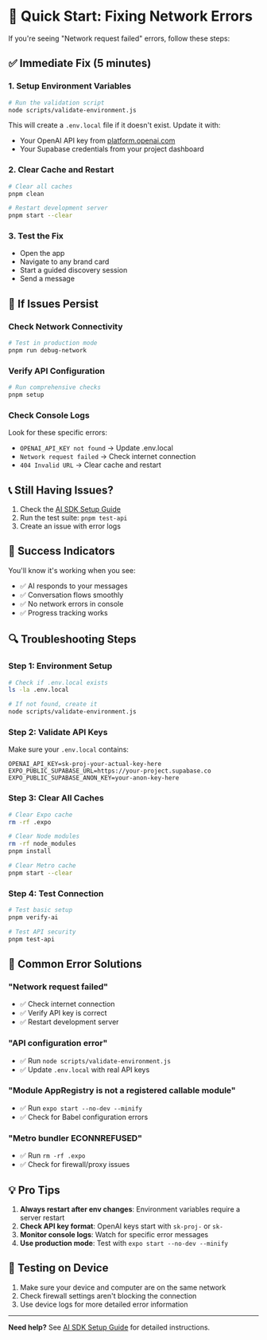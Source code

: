 # 🚀 Quick Start: Fixing Network Errors

If you're seeing "Network request failed" errors, follow these steps:

## ✅ **Immediate Fix (5 minutes)**

### 1. **Setup Environment Variables**
```bash
# Run the validation script
node scripts/validate-environment.js
```

This will create a `.env.local` file if it doesn't exist. Update it with:
- Your OpenAI API key from [platform.openai.com](https://platform.openai.com/api-keys)
- Your Supabase credentials from your project dashboard

### 2. **Clear Cache and Restart**
```bash
# Clear all caches
pnpm clean

# Restart development server
pnpm start --clear
```

### 3. **Test the Fix**
- Open the app
- Navigate to any brand card
- Start a guided discovery session
- Send a message

## 🔧 **If Issues Persist**

### Check Network Connectivity
```bash
# Test in production mode
pnpm run debug-network
```

### Verify API Configuration
```bash
# Run comprehensive checks
pnpm setup
```

### Check Console Logs
Look for these specific errors:
- `OPENAI_API_KEY not found` → Update .env.local
- `Network request failed` → Check internet connection
- `404 Invalid URL` → Clear cache and restart

## 📞 **Still Having Issues?**

1. Check the [AI SDK Setup Guide](docs/ai-sdk-setup.md)
2. Run the test suite: `pnpm test-api`
3. Create an issue with error logs

## 🎉 **Success Indicators**

You'll know it's working when you see:
- ✅ AI responds to your messages
- ✅ Conversation flows smoothly
- ✅ No network errors in console
- ✅ Progress tracking works

## 🔍 **Troubleshooting Steps**

### Step 1: Environment Setup
```bash
# Check if .env.local exists
ls -la .env.local

# If not found, create it
node scripts/validate-environment.js
```

### Step 2: Validate API Keys
Make sure your `.env.local` contains:
```env
OPENAI_API_KEY=sk-proj-your-actual-key-here
EXPO_PUBLIC_SUPABASE_URL=https://your-project.supabase.co
EXPO_PUBLIC_SUPABASE_ANON_KEY=your-anon-key-here
```

### Step 3: Clear All Caches
```bash
# Clear Expo cache
rm -rf .expo

# Clear Node modules
rm -rf node_modules
pnpm install

# Clear Metro cache
pnpm start --clear
```

### Step 4: Test Connection
```bash
# Test basic setup
pnpm verify-ai

# Test API security
pnpm test-api
```

## 🐛 **Common Error Solutions**

### "Network request failed"
- ✅ Check internet connection
- ✅ Verify API key is correct
- ✅ Restart development server

### "API configuration error"
- ✅ Run `node scripts/validate-environment.js`
- ✅ Update `.env.local` with real API keys

### "Module AppRegistry is not a registered callable module"
- ✅ Run `expo start --no-dev --minify`
- ✅ Check for Babel configuration errors

### "Metro bundler ECONNREFUSED"
- ✅ Run `rm -rf .expo`
- ✅ Check for firewall/proxy issues

## 💡 **Pro Tips**

1. **Always restart after env changes**: Environment variables require a server restart
2. **Check API key format**: OpenAI keys start with `sk-proj-` or `sk-`
3. **Monitor console logs**: Watch for specific error messages
4. **Use production mode**: Test with `expo start --no-dev --minify`

## 📱 **Testing on Device**

1. Make sure your device and computer are on the same network
2. Check firewall settings aren't blocking the connection
3. Use device logs for more detailed error information

---

**Need help?** See [AI SDK Setup Guide](docs/ai-sdk-setup.md) for detailed instructions. 
